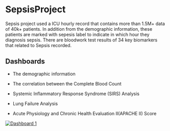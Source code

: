 # SepsisProject
Sepsis project used a ICU hourly record that contains more than 1.5M+ data of 40k+ patients. In addition from the demographic information, these patients are marked with sepesis label to indicate in which hour they diagnosis sepsis. There are bloodwork test results of 34 key biomarkers that related to Sepsis recorded.

## Dashboards
- The demographic information

- The correlation between the Complete Blood Count
- Systemic Inflammatory Response Syndrome (SIRS) Analysis
- Lung Failure Analysis
- Acute Physiology and Chronic Health Evaluation II(APACHE II) Score

<div class='tableauPlaceholder' id='viz1523910957477' style='position: relative'><noscript><a href='#'><img alt='Dashboard 1 ' src='https:&#47;&#47;public.tableau.com&#47;static&#47;images&#47;Ex&#47;Exercise1-LobbyingSpending&#47;Dashboard1&#47;1_rss.png' style='border: none' /></a></noscript><object class='tableauViz'  style='display:none;'><param name='host_url' value='https%3A%2F%2Fpublic.tableau.com%2F' /> <param name='embed_code_version' value='3' /> <param name='site_root' value='' /><param name='name' value='Exercise1-LobbyingSpending&#47;Dashboard1' /><param name='tabs' value='no' /><param name='toolbar' value='yes' /><param name='static_image' value='https:&#47;&#47;public.tableau.com&#47;static&#47;images&#47;Ex&#47;Exercise1-LobbyingSpending&#47;Dashboard1&#47;1.png' /> <param name='animate_transition' value='yes' /><param name='display_static_image' value='yes' /><param name='display_spinner' value='yes' /><param name='display_overlay' value='yes' /><param name='display_count' value='yes' /></object></div>                <script type='text/javascript'>                    var divElement = document.getElementById('viz1523910957477');                    var vizElement = divElement.getElementsByTagName('object')[0];                    vizElement.style.width='1000px';vizElement.style.height='827px';                    var scriptElement = document.createElement('script');                    scriptElement.src = 'https://public.tableau.com/javascripts/api/viz_v1.js';                    vizElement.parentNode.insertBefore(scriptElement, vizElement);                </script>
